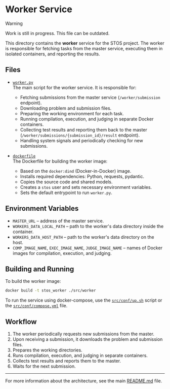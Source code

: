 # Worker Service
> [!WARNING]
> Work is still in progress. This file can be outdated.


This directory contains the **worker** service for the STOS project. The worker is responsible for fetching tasks from the master service, executing them in isolated containers, and reporting the results.

## Files

- [`worker.py`](../worker/worker.py)  
  The main script for the worker service. It is responsible for:
  - Fetching submissions from the master service (`/worker/submission` endpoint).
  - Downloading problem and submission files.
  - Preparing the working environment for each task.
  - Running compilation, execution, and judging in separate Docker containers.
  - Collecting test results and reporting them back to the master (`/worker/submissions/{submission_id}/result` endpoint).
  - Handling system signals and periodically checking for new submissions.

- [`dockerfile`](../worker/dockerfile)  
  The Dockerfile for building the worker image:
  - Based on the `docker:dind` (Docker-in-Docker) image.
  - Installs required dependencies: Python, requests, pydantic.
  - Copies the source code and shared models.
  - Creates a `stos` user and sets necessary environment variables.
  - Sets the default entrypoint to run `worker.py`.

## Environment Variables

- `MASTER_URL` – address of the master service.
- `WORKERS_DATA_LOCAL_PATH` – path to the worker's data directory inside the container.
- `WORKERS_DATA_HOST_PATH` – path to the worker's data directory on the host.
- `COMP_IMAGE_NAME`, `EXEC_IMAGE_NAME`, `JUDGE_IMAGE_NAME` – names of Docker images for compilation, execution, and judging.

## Building and Running

To build the worker image:
```sh
docker build -t stos_worker ./src/worker
```

To run the service using docker-compose, use the [`src/conf/up.sh`](../conf/up.sh) script or the [`src/conf/compose.yml`](../conf/compose.yml) file.

## Workflow

1. The worker periodically requests new submissions from the master.
2. Upon receiving a submission, it downloads the problem and submission files.
3. Prepares the working directories.
4. Runs compilation, execution, and judging in separate containers.
5. Collects test results and reports them to the master.
6. Waits for the next submission.

---

For more information about the architecture, see the main [README.md](../../README.md) file.